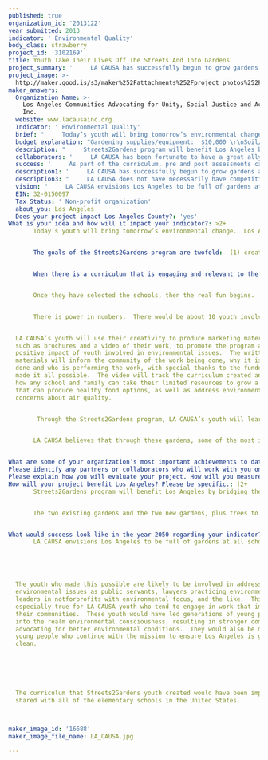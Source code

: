 ```yaml
---
published: true
organization_id: '2013122'
year_submitted: 2013
indicator: ' Environmental Quality'
body_class: strawberry
project_id: '3102169'
title: Youth Take Their Lives Off The Streets And Into Gardens
project_summary: '     LA CAUSA has successfully begun to grow gardens at Humphreys Elementary and Eastman Elementary.  These gardens have served to host mentor/mentee events and has engaged a number of community youth and elementary school children.  Through the California Endowment, LA CAUSA has also helped corner stores in Boyle Heights change their appearance and products to offer healthier foods, including more fruits and vegetables.  The corner stores receiving this attention are those surrounding poor-performing elementary schools in Boyle Heights.  Recently, San Gabriel Conservation Core and LA CAUSA have been discussing a partnership to grow a community farm that would feed families in need of healthier food options.'
project_image: >-
  http://maker.good.is/s3/maker%252Fattachments%252Fproject_photos%252Fimages%252F16688%252Fdisplay%252FLA_CAUSA.jpg=c570x385
maker_answers:
  Organization Name: >-
    Los Angeles Communities Advocating for Unity, Social Justice and Action,
    Inc.
  website: www.lacausainc.org
  Indicator: ' Environmental Quality'
  brief: "     Today’s youth will bring tomorrow’s environmental change.  Los Angeles Communities Advocating for Unity, Social Justice and Action, Inc (LA CAUSA) believes that our youth possess the power to bring systemic change to their environments.  Our youth go from the Streets2Gardens.  The Streets2Gardens program will be a stepping stone to establishing a community’s ability to become self-sustainable by growing its own food, as well as addressing the issue of the quality of air, through the engagement of disenfranchised youth at elementary schools.  \r\n     The goals of the Streets2Gardens program are two-fold:  (1) create a curriculum that is engaging to youth and small children in order to encourage participation in growing gardens and trees to improve the environment of impoverished areas; and (2) get different communities in LA County to support green initiatives to improve their environment though planting gardens and trees.  \r\n     When there is a curriculum that is engaging and relevant to the community, the possibilities are endless.  LA CAUSA's youth will create an engaging curriculum for elementary school children in schools the most affected by environmental neglect. LA CAUSA’s youth will also conduct research and determine which elementary schools they wish to approach.  The goal is to select two elementary schools in cities, such as Huntington Park, Highland Park, Rosemead and even as far as Pomona.  These schools will be in addition to two elementary schools which LA CAUSA has already been working with in Los Angeles:  Humphreys Avenue Elementary and Eastman Avenue Elementary School.\r\n     Once they have selected the schools, then the real fun begins.  Alongside the elementary school children, our youth will plant gardens with an array of native Southern California plants, including fruits, vegetables and trees.  As part of the program, our youth, with the assistance of experienced staff, will also educate the elementary school children and the surrounding community about the environmental benefits of growing their own food and planting trees.  They will treat the soil, plant the seeds and trees, harvest the crop, and educate the elementary school children on how they can do the same at home and help the environment, as well as have healthier food options.  The youth will also give workshops to the community about the importance of youth getting involved in environmental issues and share their work at the elementary school gardens.\r\n     There is power in numbers.  There would be about 10 youth involved in this program, broken up into two teams of five and assigned to one of the existing gardens and one of the new gardens.  In addition, our youth will host a minimum of two community workshops, bringing different sections of the County together.  \r\nLA CAUSA’s youth will use their creativity to produce marketing materials, such as brochures and a video of their work, to promote the program and the positive impact of youth involved in environmental issues.  The written materials will inform the community of the work being done, why it is being done and who is performing the work, with special thanks to the funder that made it all possible.  The video will track the curriculum created and show how any school and family can take their limited resources to grow a garden that can produce healthy food options, as well as address environmental concerns about air quality.    \r\n      Through the Streets2Gardens program, LA CAUSA’s youth will learn necessary life skills that will be transferrable to post-secondary education and employment opportunities.  They will be taught to be accountable to their peers and the community by being timely, perform, and work as a team.  Therefore, they will receive compensation in the form of stipends to model after a real-life employment situation.  If they do not meet the requirements of the program, then their pay will suffer.  These necessary life skills will give our youth the ability to establish positive habits that will enhance their level of success in post-secondary education and employment.  In educating the elementary school children and the community about the program, our youth will incorporate how life responsibilities affect the outcome of your efforts.  For instance, if the garden keepers lack responsibility and fail to timely care for plants and trees, the environment suffers.       \r\n     LA CAUSA believes that through these gardens, some of the most impoverished areas of Los Angeles can become self-sustainable and be better equipped to control their environment.  Through the involvement of the program's youth, LA CAUSA seeks to show that when you give youth a sense of purpose, they can be catalysts for change no matter where they come from or what their past looks like.  The youth will give back to the community and engage in environmental activism to improve the same area that is currently being destroyed by poverty and environmental neglect.\r\n"
  budget explanation: "Gardening supplies/equipment:  $10,000 \r\nSoil/Sod/Seeds/plants:  $8,500 \r\nTrees:  $2,500\r\nAuto expense (gas/maint): $4,650\r\nTraining and workshop materials: $4,250 \r\nAdvertising/Brochures: $2,000\r\nConsulting (video editing): $3,000 \r\nComputer/Software expense $3,500 \r\nStipends (10 students): $12,000\r\nProgram Director 100%:  $22,500 \r\nExecutive Director 10%:  $8,500 \r\nAdmin Coordinator 10%: $2,286 \r\nFringe Benefits 22% (PR tax, W/C, Health, PR fees): $7,323\r\nAccounting (10%): $2,820\r\nTelephone/Utilities (5%): $1,260 \r\nRent (5%): $4,911 \r\n\r\nTotal:  $100,000\r\n"
  description: "     Streets2Gardens program will benefit Los Angeles by bridging the gap between different communities on the issue of environmental neglect.  The Streets2Gardens program will create and promote a garden curriculum that can be replicated in any school and individual home.  The program will also show how youth have a tremendous amount of power in changing the circumstances of their communities.  By putting soil, seeds and trees in the hands of our youth, and connecting them with their community in a positive way, they will become catalysts for systemic change in their environments.  Streets2Gardens will begin by getting 10 youth off the streets and into gardens, creating and teaching a garden curriculum that will be engaging and powerful.  Streets2Gardens will get result in different sections of Los Angeles County coming together to discuss how their environment affects them and how the gardens will begin to address a number of health and environmental issues.  \r\n     The two existing gardens and the two new gardens, plus trees to be planted at all four sites, will begin a trend that will result in improved health and air quality in the area.  The gardens will harvest fruits and vegetables that can be eaten by the children at the school and/or their parents.  With the curriculum that is going to be created and shared with the participating schools, the schools can encourage and teach the parents to plant their own fruit and vegetable gardens.  The possibilities are endless.  \r\n"
  collaborators: '     LA CAUSA has been fortunate to have a great ally in San Gabriel Valley Conservation Corp., which has express a interest in creating a partnership to address environmental issues, in particular, the need for the community to become self-sustainable through the cultivation of gardens and farms.  In addition, Humphreys Elementary, Eastman Elementary are current partners in LA CAUSA''s efforts and we look forward to contacting two additional elementary schools to expand the work LA CAUSA has begun.  LA CAUSA will also actively continue looking for opportunities to create partnerships and collaboration with other organizations to further LA CAUSA''s garden ideas.  '
  success: '     As part of the curriculum, pre and post assessments can be given to the elementary school children, as well as the community members who attend the workshops.  These assessments will reflect how much they knew about the benefits of gardens on the environment before working with LA CAUSA and compare it to the knowledge base after attending an educational session or workshop with LA CAUSA.  It will also measure the likelihood of those engaged in the program to remain involved in the future.  We will create a database to track the age of the participants, knowledge before the program and after, and their likelihood to remain involved in some way with improving their environment.  The goal is to have at least 80% of the participants give the program a successful rating.  '
  description1: '     LA CAUSA has successfully begun to grow gardens at Humphreys Elementary and Eastman Elementary.  These gardens have served to host mentor/mentee events and has engaged a number of community youth and elementary school children.  Through the California Endowment, LA CAUSA has also helped corner stores in Boyle Heights change their appearance and products to offer healthier foods, including more fruits and vegetables.  The corner stores receiving this attention are those surrounding poor-performing elementary schools in Boyle Heights.  Recently, San Gabriel Conservation Core and LA CAUSA have been discussing a partnership to grow a community farm that would feed families in need of healthier food options.'
  description3: "     LA CAUSA does not have necessarily have competition per se.  Yes, the state has garden programs for elementary schools.  However, those monies are often tied to strict state requirements and often does not allow creativity and true communal engagement to take place. With Streets2Gardens, everyone possible can be involved, including children, school staff, parents, community leaders, the list goes on.  More importantly, it is a program lead by youth and supported by staff.  Most programs are led by staff and the youth are simply participants.  \r\n     Other organizations that do similar work are allies, such as San Gabriel Valley Conservation Corp. They have a great program cultivating a community farm, which LA CAUSA is interested in replicating in other parts of the County, alongside them.  Forming partnerships is ideal and something LA CAUSA is very interested in pursuing.    \r\n"
  vision: "     LA CAUSA envisions Los Angeles to be full of gardens at all schools and homes.  The schools and homes would provide healthy food options to the community, thus realizing true self-sustainability.  It follows that the air quality would have improved given the increased presence of plants and trees in the communities.  Los Angeles would look green with rich reds, oranges, and yellows, to name a few colors, with crisp wind blowing.   \r\n\r\nThe youth who made this possible are likely to be involved in address environmental issues as public servants, lawyers practicing environmental law, leaders in not-for-profits with environmental focus, and the like.  This is especially true for LA CAUSA youth who tend to engage in work that improve their communities.  These youth would have led generations of young people into the realm environmental consciousness, resulting in stronger communities advocating for better environmental conditions.  They would also be mentoring young people who continue with the mission to ensure Los Angeles is green and clean.   \r\n\r\nThe curriculum that Streets2Gardens youth created would have been improved and shared with all of the elementary schools in the United States.\r\n"
  EIN: 32-0150097
  Tax Status: ' Non-profit organization'
  about_you: Los Angeles
  Does your project impact Los Angeles County?: 'yes'
What is your idea and how will it impact your indicator?: >2+
       Today’s youth will bring tomorrow’s environmental change.  Los Angeles Communities Advocating for Unity, Social Justice and Action, Inc (LA CAUSA) believes that our youth possess the power to bring systemic change to their environments.  Our youth go from the Streets2Gardens.  The Streets2Gardens program will be a stepping stone to establishing a community’s ability to become selfsustainable by growing its own food, as well as addressing the issue of the quality of air, through the engagement of disenfranchised youth at elementary schools.  


       The goals of the Streets2Gardens program are twofold:  (1) create a curriculum that is engaging to youth and small children in order to encourage participation in growing gardens and trees to improve the environment of impoverished areas; and (2) get different communities in LA County to support green initiatives to improve their environment though planting gardens and trees.  


       When there is a curriculum that is engaging and relevant to the community, the possibilities are endless.  LA CAUSA's youth will create an engaging curriculum for elementary school children in schools the most affected by environmental neglect. LA CAUSA’s youth will also conduct research and determine which elementary schools they wish to approach.  The goal is to select two elementary schools in cities, such as Huntington Park, Highland Park, Rosemead and even as far as Pomona.  These schools will be in addition to two elementary schools which LA CAUSA has already been working with in Los Angeles:  Humphreys Avenue Elementary and Eastman Avenue Elementary School.


       Once they have selected the schools, then the real fun begins.  Alongside the elementary school children, our youth will plant gardens with an array of native Southern California plants, including fruits, vegetables and trees.  As part of the program, our youth, with the assistance of experienced staff, will also educate the elementary school children and the surrounding community about the environmental benefits of growing their own food and planting trees.  They will treat the soil, plant the seeds and trees, harvest the crop, and educate the elementary school children on how they can do the same at home and help the environment, as well as have healthier food options.  The youth will also give workshops to the community about the importance of youth getting involved in environmental issues and share their work at the elementary school gardens.


       There is power in numbers.  There would be about 10 youth involved in this program, broken up into two teams of five and assigned to one of the existing gardens and one of the new gardens.  In addition, our youth will host a minimum of two community workshops, bringing different sections of the County together.  


  LA CAUSA’s youth will use their creativity to produce marketing materials,
  such as brochures and a video of their work, to promote the program and the
  positive impact of youth involved in environmental issues.  The written
  materials will inform the community of the work being done, why it is being
  done and who is performing the work, with special thanks to the funder that
  made it all possible.  The video will track the curriculum created and show
  how any school and family can take their limited resources to grow a garden
  that can produce healthy food options, as well as address environmental
  concerns about air quality.    


        Through the Streets2Gardens program, LA CAUSA’s youth will learn necessary life skills that will be transferrable to postsecondary education and employment opportunities.  They will be taught to be accountable to their peers and the community by being timely, perform, and work as a team.  Therefore, they will receive compensation in the form of stipends to model after a reallife employment situation.  If they do not meet the requirements of the program, then their pay will suffer.  These necessary life skills will give our youth the ability to establish positive habits that will enhance their level of success in postsecondary education and employment.  In educating the elementary school children and the community about the program, our youth will incorporate how life responsibilities affect the outcome of your efforts.  For instance, if the garden keepers lack responsibility and fail to timely care for plants and trees, the environment suffers.       


       LA CAUSA believes that through these gardens, some of the most impoverished areas of Los Angeles can become selfsustainable and be better equipped to control their environment.  Through the involvement of the program's youth, LA CAUSA seeks to show that when you give youth a sense of purpose, they can be catalysts for change no matter where they come from or what their past looks like.  The youth will give back to the community and engage in environmental activism to improve the same area that is currently being destroyed by poverty and environmental neglect.


What are some of your organization’s most important achievements to date?: '     LA CAUSA has successfully begun to grow gardens at Humphreys Elementary and Eastman Elementary.  These gardens have served to host mentor/mentee events and has engaged a number of community youth and elementary school children.  Through the California Endowment, LA CAUSA has also helped corner stores in Boyle Heights change their appearance and products to offer healthier foods, including more fruits and vegetables.  The corner stores receiving this attention are those surrounding poorperforming elementary schools in Boyle Heights.  Recently, San Gabriel Conservation Core and LA CAUSA have been discussing a partnership to grow a community farm that would feed families in need of healthier food options.'
Please identify any partners or collaborators who will work with you on this project.: '     LA CAUSA has been fortunate to have a great ally in San Gabriel Valley Conservation Corp., which has express a interest in creating a partnership to address environmental issues, in particular, the need for the community to become selfsustainable through the cultivation of gardens and farms.  In addition, Humphreys Elementary, Eastman Elementary are current partners in LA CAUSA''s efforts and we look forward to contacting two additional elementary schools to expand the work LA CAUSA has begun.  LA CAUSA will also actively continue looking for opportunities to create partnerships and collaboration with other organizations to further LA CAUSA''s garden ideas.  '
Please explain how you will evaluate your project. How will you measure success?: '     As part of the curriculum, pre and post assessments can be given to the elementary school children, as well as the community members who attend the workshops.  These assessments will reflect how much they knew about the benefits of gardens on the environment before working with LA CAUSA and compare it to the knowledge base after attending an educational session or workshop with LA CAUSA.  It will also measure the likelihood of those engaged in the program to remain involved in the future.  We will create a database to track the age of the participants, knowledge before the program and after, and their likelihood to remain involved in some way with improving their environment.  The goal is to have at least 80% of the participants give the program a successful rating.  '
How will your project benefit Los Angeles? Please be specific.: |2+
       Streets2Gardens program will benefit Los Angeles by bridging the gap between different communities on the issue of environmental neglect.  The Streets2Gardens program will create and promote a garden curriculum that can be replicated in any school and individual home.  The program will also show how youth have a tremendous amount of power in changing the circumstances of their communities.  By putting soil, seeds and trees in the hands of our youth, and connecting them with their community in a positive way, they will become catalysts for systemic change in their environments.  Streets2Gardens will begin by getting 10 youth off the streets and into gardens, creating and teaching a garden curriculum that will be engaging and powerful.  Streets2Gardens will get result in different sections of Los Angeles County coming together to discuss how their environment affects them and how the gardens will begin to address a number of health and environmental issues.  


       The two existing gardens and the two new gardens, plus trees to be planted at all four sites, will begin a trend that will result in improved health and air quality in the area.  The gardens will harvest fruits and vegetables that can be eaten by the children at the school and/or their parents.  With the curriculum that is going to be created and shared with the participating schools, the schools can encourage and teach the parents to plant their own fruit and vegetable gardens.  The possibilities are endless.  


What would success look like in the year 2050 regarding your indicator?: >2+
       LA CAUSA envisions Los Angeles to be full of gardens at all schools and homes.  The schools and homes would provide healthy food options to the community, thus realizing true selfsustainability.  It follows that the air quality would have improved given the increased presence of plants and trees in the communities.  Los Angeles would look green with rich reds, oranges, and yellows, to name a few colors, with crisp wind blowing.   





  The youth who made this possible are likely to be involved in address
  environmental issues as public servants, lawyers practicing environmental law,
  leaders in notforprofits with environmental focus, and the like.  This is
  especially true for LA CAUSA youth who tend to engage in work that improve
  their communities.  These youth would have led generations of young people
  into the realm environmental consciousness, resulting in stronger communities
  advocating for better environmental conditions.  They would also be mentoring
  young people who continue with the mission to ensure Los Angeles is green and
  clean.   






  The curriculum that Streets2Gardens youth created would have been improved and
  shared with all of the elementary schools in the United States.



maker_image_id: '16688'
maker_image_file_name: LA_CAUSA.jpg

---
```

